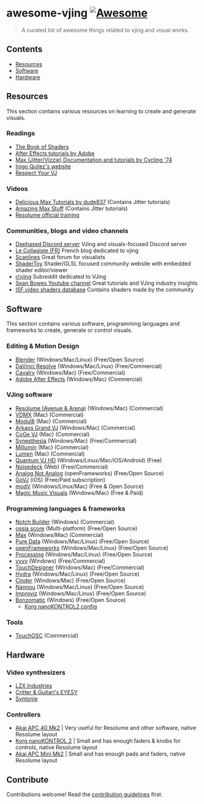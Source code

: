# awesome-vjing [![Awesome](https://awesome.re/badge.svg)](https://awesome.re)

> A curated list of awesome things related to vjing and visual works.


## Contents

- [Resources](#resources)
- [Software](#software)
- [Hardware](#hardware)

## Resources

This section contains various resources on learning to create and generate visuals.

### Readings

- [The Book of Shaders](https://thebookofshaders.com/)
- [After Effects tutorials by Adobe](https://helpx.adobe.com/after-effects/tutorials.html)
- [Max (Jitter/Vizzie) Documentation and tutorials by Cycling '74](https://docs.cycling74.com/max8/tutorials/jitindex)
- [Inigo Quilez's website](https://iquilezles.org/)
- [Respect Your VJ](https://github.com/LimeLimeW/awesome-vjing/blob/baefc824ec7a5477f144b37125f63826f00e6fb6/respect-your-vj.md)

### Videos

- [Delicious Max Tutorials by dude837](https://www.youtube.com/watch?v=5RYy8Cvgkqk&list=PLD45EDA6F67827497) (Contains Jitter tutorials)
- [Amazing Max Stuff](https://www.youtube.com/c/AmazingMaxStuff) (Contains Jitter tutorials)
- [Resolume official training](https://resolume.com/training)

### Communities, blogs and video channels

- [Dephased Discord server](https://discord.gg/rxFYVQAgmG) VJing and visuals-focused Discord server
- [Le Collagiste (FR)](https://blog.lecollagiste.com/) French blog dedicated to vjing
- [Scanlines](https://scanlines.xyz/) Great forum for visualists
- [ShaderToy](https://www.shadertoy.com/) Shader/GLSL focused community website with embedded shader editor/viewer
- [r/vjing](https://www.reddit.com/r/vjing/) Subreddit dedicated to VJing
- [Sean Bowes Youtube channel](https://www.youtube.com/@SeanBowes) Great tutorials and VJing industry insights
- [ISF.video shaders database](https://editor.isf.video/shaders) Contains shaders made by the community


## Software

This section contains various software, programming languages and frameworks to create, generate or control visuals.

### Editing & Motion Design

- [Blender](https://www.blender.org/) (Windows/Mac/Linux) (Free/Open Source)
- [DaVinci Resolve](https://www.blackmagicdesign.com/products/davinciresolve/) (Windows/Mac/Linux) (Free/Commercial)
- [Cavalry](https://cavalry.scenegroup.co/) (Windows/Mac) (Free/Commercial)
- [Adobe After Effects](https://www.adobe.com/products/aftereffects.html) (Windows/Mac) (Commercial)

### VJing software

- [Resolume (Avenue & Arena)](https://resolume.com/) (Windows/Mac) (Commercial)
- [VDMX](https://vidvox.net/) (Mac) (Commercial)
- [Modul8](http://www.garagecube.com/modul8/) (Mac) (Commercial)
- [Arkaos Grand VJ](https://www.arkaos.com/) (Windows/Mac) (Commercial)
- [CoGe VJ](https://imimot.com/cogevj/) (Mac) (Commercial)
- [Synesthesia](https://synesthesia.live/) (Windows/Mac) (Free/Commercial)
- [Millumin](https://www.millumin.com/v3/) (Mac) (Commercial)
- [Lumen](https://lumen-app.com/) (Mac) (Commercial)
- [Quantum VJ HD](https://www.warmplace.ru/soft/qvjhd/) (Windows/Linux/Mac/iOS/Android) (Free)
- [Noisedeck](https://noisedeck.app/) (Web) (Free/Commercial)
- [Analog Not Analog](https://forum.openframeworks.cc/t/analog-not-analog-a-live-coding-system-for-visuals/36846) (openFrameworks) (Free/Open Source)
- [GoVJ](https://govjapp.com/) (iOS) (Free/Paid subscription)
- [modV](https://modv.vcync.gl/) (Windows/Linux/Mac) (Free & Open Source)
- [Magic Music Visuals](https://magicmusicvisuals.com/) (Windows/Mac) (Free & Paid) 

### Programming languages & frameworks

- [Notch Builder](https://www.notch.one/) (Windows) (Commercial)
- [ossia score](https://ossia.io/) (Multi-platform) (Free/Open Source)
- [Max](https://cycling74.com/products/max) (Windows/Mac) (Commercial)
- [Pure Data](https://puredata.info/) (Windows/Mac/Linux) (Free/Open Source)
- [openFrameworks](https://openframeworks.cc/) (Windows/Mac/Linux) (Free/Open Source)
- [Processing](https://processing.org/) (Windows/Mac/Linux) (Free/Open Source)
- [vvvv](https://vvvv.org/) (Windows) (Free/Commercial)
- [TouchDesigner](https://derivative.ca/) (Windows/Mac) (Free/Commercial)
- [Hydra](https://github.com/ojack/hydra) (Windows/Mac/Linux) (Free/Open Source)
- [Cinder](https://www.libcinder.org/) (Windows/Mac) (Free/Open Source)
- [Nannou](https://nannou.cc/) (Windows/Mac/Linux) (Free/Open Source)
- [Improviz](https://improviz.rumblesan.com/) (Windows/Mac/Linux) (Free/Open Source)
- [Bonzomatic](https://github.com/Gargaj/Bonzomatic) (Windows) (Free/Open Source)
	- [Korg nanoKONTROL2 config](https://gist.github.com/seb776/feacf6776b86b6b02f2dc84f76bba703)

### Tools

- [TouchOSC](https://hexler.net/touchosc) (Commercial)

## Hardware

### Video synthesizers
- [LZX Industries](https://lzxindustries.net/)
- [Critter & Guitari's EYESY](https://www.critterandguitari.com/eyesy)
- [Syntonie](https://syntonie.fr/)

### Controllers

- [Akai APC 40 Mk2](https://www.thomann.de/gb/akai_professional_apc_40_mk2.htm) | Very useful for Resolume and other software, native Resolume layout
- [Korg nanoKONTROL 2](https://www.thomann.de/gb/korg_nanokontrol_2_black.htm) | Small and has enough faders & knobs for controls, native Resolume layout
- [Akai APC Mini Mk2](https://www.thomann.de/gb/akai_professional_apc_mini_mk2.htm) | Small and has enough pads and faders, native Resolume layout


## Contribute

Contributions welcome! Read the [contribution guidelines](contributing.md) first.
